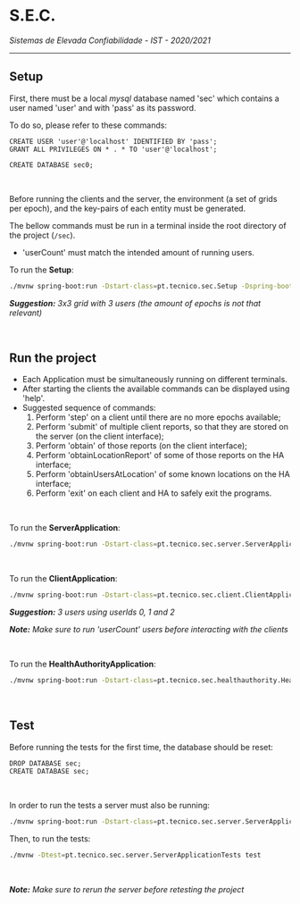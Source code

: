 # S.E.C.
*Sistemas de Elevada Confiabilidade - IST - 2020/2021*

---
## Setup

First, there must be a local *mysql* database named 'sec' which contains a user named 'user' and with 'pass' as its password.

To do so, please refer to these commands:

```mysql
CREATE USER 'user'@'localhost' IDENTIFIED BY 'pass';
GRANT ALL PRIVILEGES ON * . * TO 'user'@'localhost';
```
```mysql
CREATE DATABASE sec0;
```

<br/>


Before running the clients and the server, the environment (a set of grids per epoch), and the key-pairs of each entity must be generated.

The bellow commands must be run in a terminal inside the root directory of the project (```/sec```).

- 'userCount' must match the intended amount of running users.


To run the **Setup**:
```bash
./mvnw spring-boot:run -Dstart-class=pt.tecnico.sec.Setup -Dspring-boot.run.arguments="[nX] [nY] [epochCount] [userCount] [serverCount]"
```
***Suggestion:** 3x3 grid with 3 users (the amount of epochs is not that relevant)*

<br/>

## Run the project

- Each Application must be simultaneously running on different terminals.
- After starting the clients the available commands can be displayed using 'help'.
- Suggested sequence of commands:
    1. Perform 'step' on a client until there are no more epochs available;
    2. Perform 'submit' of multiple client reports, so that they are stored on the server (on the client interface);
    3. Perform 'obtain' of those reports (on the client interface);
    4. Perform 'obtainLocationReport' of some of those reports on the HA interface;
    5. Perform 'obtainUsersAtLocation' of some known locations on the HA interface;
    6. Perform 'exit' on each client and HA to safely exit the programs.

<br/>


To run the **ServerApplication**:
```bash
./mvnw spring-boot:run -Dstart-class=pt.tecnico.sec.server.ServerApplication -Dspring-boot.run.arguments="[serverId] [serverCount]"
```

<br/>


To run the **ClientApplication**:
```bash
./mvnw spring-boot:run -Dstart-class=pt.tecnico.sec.client.ClientApplication -Dspring-boot.run.arguments="[userId] [serverCount]"
```
***Suggestion:** 3 users using userIds 0, 1 and 2*

***Note:** Make sure to run 'userCount' users before interacting with the clients*

<br/>


To run the **HealthAuthorityApplication**:
```bash
./mvnw spring-boot:run -Dstart-class=pt.tecnico.sec.healthauthority.HealthAuthorityApplication -Dspring-boot.run.arguments="[serverCount]"
```

<br/>


## Test


Before running the tests for the first time, the database should be reset:
```mysql
DROP DATABASE sec;
CREATE DATABASE sec;
```

<br/>

In order to run the tests a server must also be running:
```bash
./mvnw spring-boot:run -Dstart-class=pt.tecnico.sec.server.ServerApplication
```


Then, to run the tests:
```bash
./mvnw -Dtest=pt.tecnico.sec.server.ServerApplicationTests test
```

<br/>

***Note:** Make sure to rerun the server before retesting the project*

<br/>
